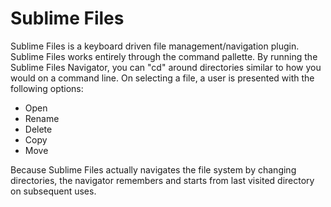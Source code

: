 Sublime Files
=============
Sublime Files is a keyboard driven file management/navigation plugin.
Sublime Files works entirely through the command pallette. By running the
Sublime Files Navigator, you can "cd" around directories similar to how
you would on a command line. On selecting a file, a user is presented with 
the following options:
* Open
* Rename
* Delete
* Copy
* Move


Because Sublime Files actually navigates the file system by changing directories,
the navigator remembers and starts from last visited directory on subsequent uses.